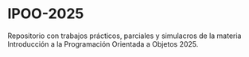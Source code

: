 # IPOO-2025
Repositorio con trabajos prácticos, parciales y simulacros de la materia Introducción a la Programación Orientada a Objetos 2025.
